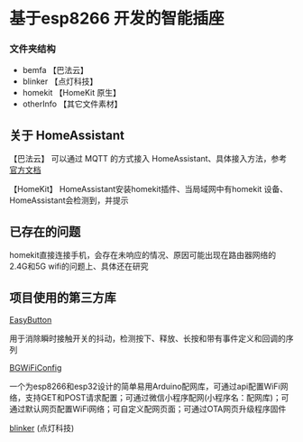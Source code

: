 # 基于esp8266 开发的智能插座


### 文件夹结构
* bemfa     【巴法云】
* blinker   【点灯科技】
* homekit   【HomeKit 原生】
* otherInfo 【其它文件素材】

## 关于 HomeAssistant

【巴法云】 可以通过 MQTT 的方式接入 HomeAssistant、具体接入方法，参考 [官方文档](https://cloud.bemfa.com/docs/#/)

【HomeKit】 HomeAssistant安装homekit插件、当局域网中有homekit 设备、HomeAssistant会检测到，并提示

## 已存在的问题
homekit直接连接手机，会存在未响应的情况、原因可能出现在路由器网络的 2.4G和5G wifi的问题上、具体还在研究

## 项目使用的第三方库 

[EasyButton](https://github.com/evert-arias/EasyButton) 

用于消除瞬时接触开关的抖动，检测按下、释放、长按和带有事件定义和回调的序列

[BGWiFiConfig](https://github.com/fish-five/BGWiFiConfig)

一个为esp8266和esp32设计的简单易用Arduino配网库，可通过api配置WiFi网络，支持GET和POST请求配置；可通过微信小程序配网(小程序名：配网库)；可通过默认网页配置WiFi网络；可自定义配网页面；可通过OTA网页升级程序固件

[blinker](https://github.com/blinker-iot/blinker-library) (点灯科技)
